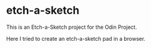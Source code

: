 # etch-a-sketch

This is an Etch-a-Sketch project for the Odin Project.

Here I tried to create an etch-a-sketch pad in a browser.